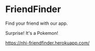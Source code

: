 # FriendFinder

Find your friend with our app. 

Surprise! It's a Pokemon!

https://nhi-friendfinder.herokuapp.com/